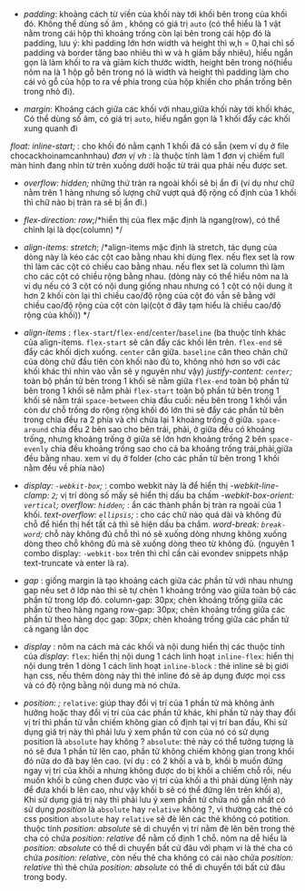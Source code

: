 - _padding_: khoảng cách từ viền của khối này tới khối bên trong của khối đó. Không thể dùng số âm , không có giá trị `auto` (có thể hiểu là 1 vật nằm trong cái hộp thì khoảng trống còn lại bên trong cái hộp đó là padding, lưu ý: khi padding lớn hơn width và height thì w,h = 0,hai chỉ số padding và border tăng bao nhiêu thì w và h giảm bấy nhiêu), hiểu ngắn gọn là làm khối to ra và giảm kích thước width, height bên trong nó(hiểu nôm na là 1 hộp gỗ bên trong nó là width và height thì padding làm cho cái vỏ gỗ của hộp to ra về phía trong của hộp khiến cho phần trống bên trong nhỏ đi).

- _margin_: Khoảng cách giữa các khối với nhau,giữa khối này tới khối khác, Có thể dùng số âm, có giá trị `auto`, hiểu ngắn gọn là 1 khối đẩy các khối xung quanh đi

_float: inline-start;_ : cho khối đó nằm cạnh 1 khối đã có sẵn (xem ví dụ ở file chocackhoinamcanhnhau)
_đơn vị vh_ : là thuộc tính làm 1 đơn vị chiếm full màn hình đang nhìn từ trên xuống dưới hoặc từ trái qua phải nếu được set.
- _overflow: hidden;_ những thứ tràn ra ngoài khối sẽ bị ẩn đi (ví dụ như chữ nằm trên 1 hàng nhưng số lượng chữ vượt quá độ rộng cố định của 1 khối thì chữ nào bị tràn ra sẽ bị ẩn đi.)
- _flex-direction: row_;/*hiển thị của flex mặc định là ngang(row), có thể chỉnh lại là dọc(column) */
- _align-items: stretch_; /*align-items mặc định là stretch, tác dụng của dòng này là kéo các cột cao bằng nhau khi dùng flex.
    nếu flex set là row thì làm các cột có chiều cao bằng nhau.
    nếu flex set là column thì làm cho các cột có chiều rộng bằng nhau.
    (dòng này có thể hiểu nôm na là ví dụ nếu có 3 cột có nội dung giống nhau nhưng có 1 cột có nội dung ít hơn 2 khối còn lại thì chiều cao/độ rộng của cột đó vẫn sẽ bằng với chiều cao/độ rộng của cột còn lại(cột ở đây tạm hiểu là chiều cao/độ rộng của khối)) */
- _align-items_ : `flex-start`/`flex-end`/`center`/`baseline` (ba thuộc tính khác của align-items.
`flex-start` sẽ căn đẩy các khối lên trên.
`flex-end` sẽ đẩy các khối dịch xuống.
`center` căn giữa.
`baseline` căn theo chân chữ của dòng chữ đầu tiên
còn khối nào đủ to, không nhỏ hơn so với các khối khác thì nhìn vào vẫn sẽ y nguyên như vậy)
_justify-content: `center`;_ toàn bộ phần tử bên trong 1 khối sẽ nằm giữa
                          `flex-end` toàn bộ phần tử bên trong 1 khối sẽ nằm phải
                          `flex-start` toàn bộ phần tử bên trong 1 khối sẽ nằm trái
                          `space-between` chia đầu cuối: nếu bên trong 1 khối vẫn còn dư chỗ trống do rộng rộng khối đó lớn thì sẽ đẩy các phần tử bên trong chia đều ra 2 phía và chỉ chừa lại 1 khoảng trống ở giữa.
                          `space-around` chia đều 2 bên sao cho bên trái, phải, ở giữa đều có khoảng trống, nhưng khoảng trống ở giữa sẽ lớn hơn khoảng trống 2 bên
                          `space-evenly` chia đều khoảng trống sao cho cả ba khoảng trống trái,phải,giữa đều bằng nhau.
xem ví dụ ở folder (cho các phần tử bên trong 1 khối nằm đều về phía nào)

- _display: `-webkit-box`;_ : combo webkit này là để hiển thị 
    _-webkit-line-clamp: `2`;_ vị trí dòng số mấy sẽ hiển thị dấu ba chấm
    _-webkit-box-orient: `vertical`;_
    _overflow: `hidden`;_ : ẩn các thành phần bị tràn ra ngoài của 1 khối.
    _text-overflow: `ellipsis`;_ : cho các chữ nào quá dài và không đủ chỗ để hiển thị hết tất cả thì sẽ hiện dấu ba chấm.
    _word-break: `break-word`;_ chỗ này không đủ chỗ thì nó sẽ xuống dòng nhưng không xuống dòng theo chỗ không đủ mà sẽ xuống dòng theo từ không đủ.
(nguyên 1 combo display: `-webkit-box` trên thì chỉ cần cài evondev snippets nhập text-truncate và enter là ra).

- _gap_ : giống margin là tạo khoảng cách giữa các phần tử với nhau nhưng gap nếu set ở lớp nào thì sẽ tự chèn 1 khoảng trống vào giữa toàn bộ các phần tử trong lớp đó.
column-gap: 30px; chèn khoảng trống giữa các phần tử theo hàng ngang
row-gap: 30px; chèn khoảng trống giữa các phần tử theo hàng dọc
gap: 30px; chèn khoảng trống giữa các phần tử cả ngang lẫn dọc

- _display_ : nôm na cách mà các khối và nội dung hiển thị
các thuộc tính của _display_:
`flex`: hiển thị nội dung 1 cách linh hoạt
`inline-flex`: hiển thị nội dung trên 1 dòng 1 cách linh hoạt
`inline-block` : thẻ inline sẽ bị giới hạn css, nếu thêm dòng này thì thẻ inline đó sẽ áp dụng được mọi css và có độ rộng bằng nội dung mà nó chứa.

- _position: ;_ 
`relative`: giúp thay đổi vị trí của 1 phần tử mà không ảnh hưởng hoặc thay đổi vị trí của các phần tử khác, khi phần tử này thay đổi vị trí thì phần tử vẫn chiếm không gian cố định tại vị trí ban đầu, Khi sử dụng giá trị này thì phải lưu ý xem phần tử con của nó có sử dụng position là `absolute` hay không ?
`absolute`: thẻ này có thể tưởng tượng là nó sẽ đưa 1 phần tử lên cao, phần tử không chiếm không gian trong khối đó nữa do đã bay lên cao. (ví dụ : có 2 khối a và b, khối b muốn đứng ngay vị trí của khối a nhưng không được do bị khối a chiếm chỗ rồi, nếu muốn khối b cũng chen được vào vị trí của khối a thì phải dùng lệnh này để đưa khối b lên cao, như vậy khối b sẽ có thể đứng lên trên khối a), Khi sử dụng giá trị này thì phải lưu ý xem phần tử chứa nó gần nhất có sử dụng _position_ là `absolute` hay `relative` không ?, vì thường các thẻ có css position `absolute` hay `relative` sẽ đè lên các thẻ không có potition.
thuộc tính _position: absolute_ sẽ di chuyển vị trí nằm đè lên bên trong thẻ cha có chứa _position: relative_ để nằm cố định 1 chỗ.
nôm na dễ hiểu là _position: absolute_ có thể di chuyển bất cứ đâu với phạm vi là thẻ cha có chứa _position: relative_, còn nếu thẻ cha không có cái nào chứa _position: relative_ thì thẻ chứa _position: absolute_ có thể di chuyển tới bất cứ đâu trong body.
